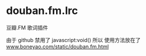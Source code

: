 douban.fm.lrc
=============

豆瓣.FM 歌词插件


由于 github 禁用了 javascript:void() 
所以 使用方法放在了 www.boneyao.com/static/douban.fm.html
